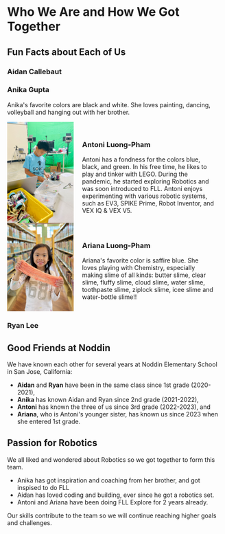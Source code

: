 <!-- markdownlint-disable MD033 -->

# Who We Are and How We Got Together

## Fun Facts about Each of Us

### Aidan Callebaut

### Anika Gupta

Anika's favorite colors are black and white. She loves painting, dancing, volleyball and hanging out with her brother.

<div style="display: flex; flex-direction: column;">

  <div style="display: flex; align-items: stretch;">
    <div style="flex: 1; display: flex;">
      <img src="Media/Images/Individual-Profiles/Antoni/1.jpg" alt="Antoni" style="width: 100%; object-fit: cover;"/>
    </div>
    <div style="flex: 2; padding: 20px;">
      <h3>Antoni Luong-Pham</h3>
      Antoni has a fondness for the colors blue, black, and green. In his free time, he likes to play and tinker with LEGO. During the pandemic, he started exploring Robotics and was soon introduced to FLL. Antoni enjoys experimenting with various robotic systems, such as EV3, SPIKE Prime, Robot Inventor, and VEX IQ & VEX V5.
    </div>
  </div>

  <div style="display: flex; align-items: stretch;">
    <div style="flex: 1; display: flex;">
      <img src="Media/Images/Individual-Profiles/Ariana/1.jpg" alt="Ariana" style="width: 100%; object-fit: cover;"/>
    </div>
    <div style="flex: 2; padding: 20px;">
      <h3>Ariana Luong-Pham</h3>
      Ariana's favorite color is saffire blue. She loves playing with Chemistry, especially making slime of all kinds: butter slime, clear slime, fluffy slime, cloud slime, water slime, toothpaste slime, ziplock slime, icee slime and water-bottle slime!!
    </div>
  </div>

</div>

### Ryan Lee

## Good Friends at Noddin

We have known each other for several years at Noddin Elementary School in San Jose, California:

- __Aidan__ and __Ryan__ have been in the same class since 1st grade (2020-2021),
- __Anika__ has known Aidan and Ryan since 2nd grade (2021-2022),
- __Antoni__ has known the three of us since 3rd grade (2022-2023), and
- __Ariana__, who is Antoni's younger sister, has known us since 2023 when she entered 1st grade.

## Passion for Robotics

We all liked and wondered about Robotics so we got together to form this team.

- Anika has got inspiration and coaching from her brother, and got inspised to do FLL
- Aidan has loved coding and building, ever since he got a robotics set.
- Antoni and Ariana have been doing FLL Explore for 2 years already.

Our skills contribute to the team so we will continue reaching higher goals and challenges.
